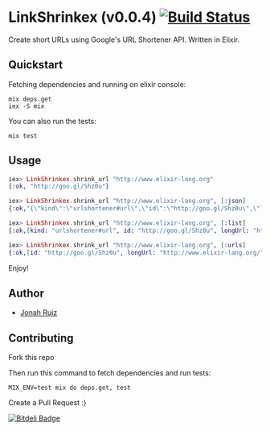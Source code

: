 # LinkShrinkex (v0.0.4) [![Build Status](https://travis-ci.org/jonahoffline/link_shrinkex.png?branch=master)](https://travis-ci.org/jonahoffline/link_shrinkex)


Create short URLs using Google's URL Shortener API.
Written in Elixir.


## Quickstart ##

Fetching dependencies and running on elixir console:

```console
mix deps.get
iex -S mix
```

You can also run the tests:

```console
mix test
```

## Usage ##

```elixir
iex> LinkShrinkex.shrink_url "http://www.elixir-lang.org"
{:ok, "http://goo.gl/Shz0u"}

iex> LinkShrinkex.shrink_url "http://www.elixir-lang.org", [:json]
{:ok,"{\"kind\":\"urlshortener#url\",\"id\":\"http://goo.gl/Shz0u\",\"longUrl\":\"http://www.elixir-lang.org/\"}"}

iex> LinkShrinkex.shrink_url "http://www.elixir-lang.org", [:list]  
{:ok,[kind: "urlshortener#url", id: "http://goo.gl/Shz0u", longUrl: "http://www.elixir-lang.org/"]}

iex> LinkShrinkex.shrink_url "http://www.elixir-lang.org", [:urls]  
{:ok,[id: "http://goo.gl/Shz0u", longUrl: "http://www.elixir-lang.org/"]}
```

Enjoy!

## Author
  * [Jonah Ruiz](http://www.pixelhipsters.com)

## Contributing

Fork this repo

Then run this command to fetch dependencies and run tests:

```console
MIX_ENV=test mix do deps.get, test
```

Create a Pull Request :)



[![Bitdeli Badge](https://d2weczhvl823v0.cloudfront.net/jonahoffline/link_shrinkex/trend.png)](https://bitdeli.com/free "Bitdeli Badge")

